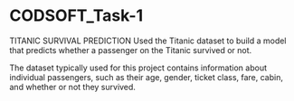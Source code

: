 # CODSOFT_Task-1
TITANIC SURVIVAL PREDICTION
Used the Titanic dataset to build a model that predicts whether a
passenger on the Titanic survived or not.

The dataset typically used for this project contains information
about individual passengers, such as their age, gender, ticket
class, fare, cabin, and whether or not they survived.
